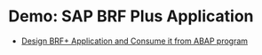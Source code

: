 # Demo: SAP BRF Plus Application

- [Design BRF+ Application and Consume it from ABAP program](docs/Documentation)
